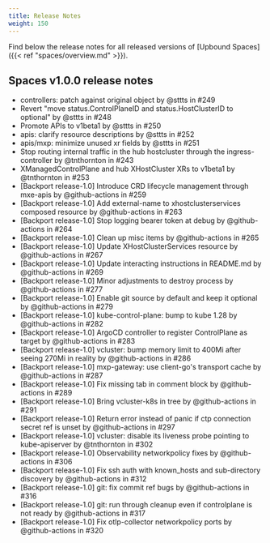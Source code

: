 ```yaml
---
title: Release Notes
weight: 150
---
```


Find below the release notes for all released versions of [Upbound Spaces]({{< ref "spaces/overview.md" >}}).

<!-- vale off -->
## Spaces v1.0.0 release notes

- controllers: patch against original object by @sttts in #249
- Revert "move status.ControlPlaneID and status.HostClusterID to optional" by @sttts in #248
- Promote APIs to v1beta1 by @sttts in #250
- apis: clarify resource descriptions by @sttts in #252
- apis/mxp: minimize unused xr fields by @sttts in #251
- Stop routing internal traffic in the hub hostcluster through the ingress-controller by @tnthornton in #243
- XManagedControlPlane and hub XHostCluster XRs to v1beta1 by @tnthornton in #253
- [Backport release-1.0] Introduce CRD lifecycle management through mxe-apis by @github-actions in #259
- [Backport release-1.0] Add external-name to xhostclusterservices composed resource by @github-actions in #263
- [Backport release-1.0] Stop logging bearer token at debug by @github-actions in #264
- [Backport release-1.0] Clean up misc items by @github-actions in #265
- [Backport release-1.0] Update XHostClusterServices resource by @github-actions in #267
- [Backport release-1.0] Update interacting instructions in README.md by @github-actions in #269
- [Backport release-1.0] Minor adjustments to destroy process by @github-actions in #277
- [Backport release-1.0] Enable git source by default and keep it optional by @github-actions in #279
- [Backport release-1.0] kube-control-plane: bump to kube 1.28 by @github-actions in #282
- [Backport release-1.0] ArgoCD controller to register ControlPlane as target by @github-actions in #283
- [Backport release-1.0] vcluster: bump memory limit to 400Mi after seeing 270Mi in reality by @github-actions in #286
- [Backport release-1.0] mxp-gateway: use client-go's transport cache by @github-actions in #287
- [Backport release-1.0] Fix missing tab in comment block by @github-actions in #289
- [Backport release-1.0] Bring vcluster-k8s in tree by @github-actions in #291
- [Backport release-1.0] Return error instead of panic if ctp connection secret ref is unset by @github-actions in #297
- [Backport release-1.0] vcluster: disable its liveness probe pointing to kube-apiserver by @tnthornton in #302
- [Backport release-1.0] Observability networkpolicy fixes by @github-actions in #306
- [Backport release-1.0] Fix ssh auth with known_hosts and sub-directory discovery by @github-actions in #312
- [Backport release-1.0] git: fix commit ref bugs by @github-actions in #316
- [Backport release-1.0] git: run through cleanup even if controlplane is not ready by @github-actions in #317
- [Backport release-1.0] Fix otlp-collector networkpolicy ports by @github-actions in #320
<!-- vale on -->
